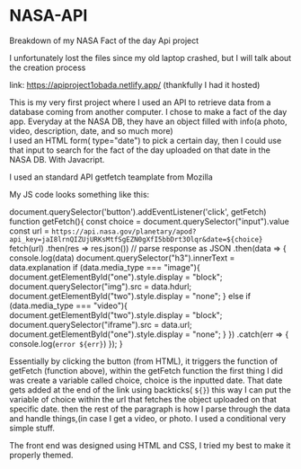 # NASA-API
Breakdown of my NASA Fact of the day Api project


I unfortunately lost the files since my old laptop crashed, but I will talk about the creation process 

link: https://apiproject1obada.netlify.app/
(thankfully I had it hosted)

This is my very first project where I used an API to retrieve data from a database coming from another computer.
I chose to make a fact of the day app. Everyday at the NASA DB, they have an object filled with info(a photo, video, description, date, and so much more)  
I used an HTML form( type="date") to pick a certain day, then I could use that input to search for the fact of the day uploaded on that date in the NASA DB. With Javacript. 

I used an standard API getfetch teamplate from Mozilla 

My JS code looks something like this: 


document.querySelector('button').addEventListener('click', getFetch)
function getFetch(){
    const choice = document.querySelector("input").value
    const url = `https://api.nasa.gov/planetary/apod?api_key=jaI8lrnQIZUjURKsMtfSgEZN0gXfI5bbDrt3Olqr&date=${choice}`
fetch(url)
      .then(res => res.json()) // parse response as JSON
      .then(data => {
        console.log(data)
        document.querySelector("h3").innerText = data.explanation
        if (data.media_type === "image"){
        document.getElementById("one").style.display = "block";
        document.querySelector("img").src = data.hdurl;
        document.getElementById("two").style.display = "none";
        } else if (data.media_type === "video"){
        document.getElementById("two").style.display = "block";
        document.querySelector("iframe").src = data.url;
        document.getElementById("one").style.display = "none";
    }
    })
      .catch(err => {
          console.log(`error ${err}`)
      });
}



Essentially by clicking the button (from HTML), it triggers the function of getFetch (function above), 
within the getFetch function the first thing I did was create a variable called choice, choice is the inputted date. 
That date gets added at the end of the link using backticks( `${}`) this way I can put the variable of choice within the url 
that fetches the object uploaded on that specific date. 
then the rest of the paragraph is how I parse through the data and handle things,(in case I get a video, or photo. I used a conditional very simple stuff.

The front end was designed using HTML and CSS, I tried my best to make it properly themed. 
